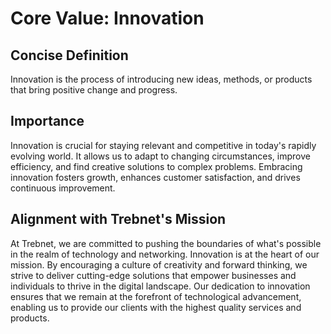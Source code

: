 # Core Value: Innovation

## Concise Definition
Innovation is the process of introducing new ideas, methods, or products that bring positive change and progress.

## Importance
Innovation is crucial for staying relevant and competitive in today's rapidly evolving world. It allows us to adapt to changing circumstances, improve efficiency, and find creative solutions to complex problems. Embracing innovation fosters growth, enhances customer satisfaction, and drives continuous improvement.

## Alignment with Trebnet's Mission
At Trebnet, we are committed to pushing the boundaries of what's possible in the realm of technology and 
networking. Innovation is at the heart of our mission. By encouraging a culture of creativity and forward thinking, we strive to deliver cutting-edge solutions that empower businesses and individuals to thrive in the digital landscape. Our dedication to innovation ensures that we remain at the forefront of technological advancement, enabling us to provide our clients with the highest quality services and products.
